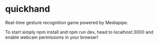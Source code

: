 # quickhand
Real-time gesture recognition game powered by Mediapipe.

To start simply npm install and npm run dev, head to localhost:3000 and enable webcam permissions in your browser!
